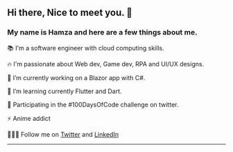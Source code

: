 ## Hi there, Nice to meet you. 👋


### My name is Hamza and here are a few things about me.

📚  I'm a software engineer with cloud computing skills.

🔥  I'm passionate about Web dev, Game dev, RPA and UI/UX designs.

🔭  I’m currently working on a Blazor app with C#.

🌱  I’m learning currently Flutter and Dart.

💫  Participating in the #100DaysOfCode challenge on twitter.

⚡️  Anime addict

🚶🏾🚶 Follow me on [Twitter](https://twitter.com/adomhamza) and [LinkedIn](https://linkedin.com/in/adomhamza)

***********************************************************************
<!--
**adomhamza/adomhamza** is a ✨ _special_ ✨ repository because its `README.md` (this file) appears on your GitHub profile.


Here are some ideas to get you started:

- 🔭 I’m currently working on ...
- 🌱 I’m currently learning ...
- 👯 I’m looking to collaborate on ...
- 🤔 I’m looking for help with ...
- 💬 Ask me about ...
- 📫 How to reach me: ...
- 😄 Pronouns: ...
- ⚡ Fun fact: ...
-->
